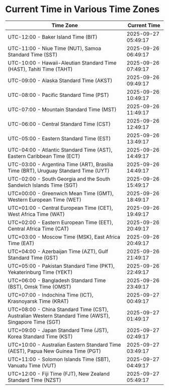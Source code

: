 # Current Time in Various Time Zones

| Time Zone | Current Time |
|-----------|--------------|
| UTC-12:00 - Baker Island Time (BIT) | 2025-09-27 05:49:17 |
| UTC-11:00 - Niue Time (NUT), Samoa Standard Time (SST) | 2025-09-26 06:49:17 |
| UTC-10:00 - Hawaii-Aleutian Standard Time (HAST), Tahiti Time (TAHT) | 2025-09-26 07:49:17 |
| UTC-09:00 - Alaska Standard Time (AKST) | 2025-09-26 09:49:17 |
| UTC-08:00 - Pacific Standard Time (PST) | 2025-09-26 10:49:17 |
| UTC-07:00 - Mountain Standard Time (MST) | 2025-09-26 11:49:17 |
| UTC-06:00 - Central Standard Time (CST) | 2025-09-26 12:49:17 |
| UTC-05:00 - Eastern Standard Time (EST) | 2025-09-26 13:49:17 |
| UTC-04:00 - Atlantic Standard Time (AST), Eastern Caribbean Time (ECT) | 2025-09-26 14:49:17 |
| UTC-03:00 - Argentina Time (ART), Brasília Time (BRT), Uruguay Standard Time (UYT) | 2025-09-26 14:49:17 |
| UTC-02:00 - South Georgia and the South Sandwich Islands Time (SGT) | 2025-09-26 15:49:17 |
| UTC±00:00 - Greenwich Mean Time (GMT), Western European Time (WET) | 2025-09-26 18:49:17 |
| UTC+01:00 - Central European Time (CET), West Africa Time (WAT) | 2025-09-26 19:49:17 |
| UTC+02:00 - Eastern European Time (EET), Central Africa Time (CAT) | 2025-09-26 20:49:17 |
| UTC+03:00 - Moscow Time (MSK), East Africa Time (EAT) | 2025-09-26 20:49:17 |
| UTC+04:00 - Azerbaijan Time (AZT), Gulf Standard Time (GST) | 2025-09-26 21:49:17 |
| UTC+05:00 - Pakistan Standard Time (PKT), Yekaterinburg Time (YEKT) | 2025-09-26 22:49:17 |
| UTC+06:00 - Bangladesh Standard Time (BST), Omsk Time (OMST) | 2025-09-26 23:49:17 |
| UTC+07:00 - Indochina Time (ICT), Krasnoyarsk Time (KRAT) | 2025-09-27 00:49:17 |
| UTC+08:00 - China Standard Time (CST), Australian Western Standard Time (AWST), Singapore Time (SGT) | 2025-09-27 01:49:17 |
| UTC+09:00 - Japan Standard Time (JST), Korea Standard Time (KST) | 2025-09-27 02:49:17 |
| UTC+10:00 - Australian Eastern Standard Time (AEST), Papua New Guinea Time (PGT) | 2025-09-27 03:49:17 |
| UTC+11:00 - Solomon Islands Time (SBT), Vanuatu Time (VUT) | 2025-09-27 04:49:17 |
| UTC+12:00 - Fiji Time (FJT), New Zealand Standard Time (NZST) | 2025-09-27 05:49:17 |
